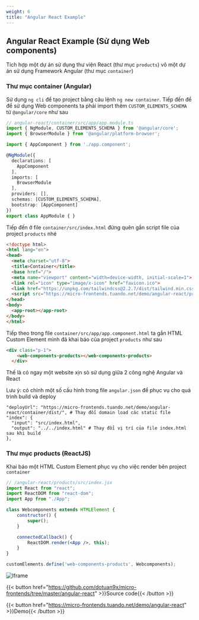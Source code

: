 ```yaml
---
weight: 6
title: "Angular React Example"
---
```


## Angular React Example (Sử dụng Web components)

Tích hợp một dự án sử dụng thư viện React (thư mục `products`) vô một dự án sử dụng Framework Angular (thư mục `container`)

### Thư mục container (Angular)
Sử dụng `ng cli` để tạo project bằng câu lệnh `ng new container`. Tiếp đến để để sử dụng Web components ta phải import thêm `CUSTOM_ELEMENTS_SCHEMA` từ `@angular/core` như sau

```ts
// angular-react/container/src/app/app.module.ts
import { NgModule, CUSTOM_ELEMENTS_SCHEMA } from '@angular/core';
import { BrowserModule } from '@angular/platform-browser';

import { AppComponent } from './app.component';

@NgModule({
  declarations: [
    AppComponent
  ],
  imports: [
    BrowserModule
  ],
  providers: [],
  schemas: [CUSTOM_ELEMENTS_SCHEMA],
  bootstrap: [AppComponent]
})
export class AppModule { }

```

Tiếp đến ở file `container/src/index.html` đừng quên gắn script file của project `products` nhé

```html
<!doctype html>
<html lang="en">
<head>
  <meta charset="utf-8">
  <title>Container</title>
  <base href="/">
  <meta name="viewport" content="width=device-width, initial-scale=1">
  <link rel="icon" type="image/x-icon" href="favicon.ico">
  <link href="https://unpkg.com/tailwindcss@2.2.7/dist/tailwind.min.css" rel="stylesheet">
  <script src="https://micro-frontends.tuando.net/demo/angular-react/products/dist/main.js"></script>
</head>
<body>
  <app-root></app-root>
</body>
</html>

```

Tiếp theo trong file `container/src/app/app.component.html` ta gắn HTML Custom Element mình đã khai báo của project `products` như sau

```html
<div class="p-1">
    <web-components-products></web-components-products>
  </div>
```

Thế là có ngay một website xịn sò sử dụng giữa 2 công nghệ Angular và React

Lưu ý: có chỉnh một số cấu hình trong file `angular.json` để phục vụ cho quá trình build và deploy
```shell
"deployUrl": "https://micro-frontends.tuando.net/demo/angular-react/container/dist/", # Thay đổi domain load các static file 
"index": {
  "input": "src/index.html",
  "output": "../../index.html" # Thay đổi vị trí của file index.html sau khi build
},
```

### Thư mục products (ReactJS)

Khai báo một HTML Custom Element phục vụ cho việc render bên project `container`
```jsx
// /angular-react/products/src/index.jsx
import React from "react";
import ReactDOM from "react-dom";
import App from "./App";

class Webcomponents extends HTMLElement {
    constructor() {
        super();
    }

    connectedCallback() {
        ReactDOM.render(<App />, this);
    }
}

customElements.define('web-components-products', Webcomponents);
```

![Iframe](/images/angular-react.png)

{{< button href="https://github.com/dotuan9x/micro-frontends/tree/master/angular-react" >}}Source code{{< /button >}}

{{< button href="https://micro-frontends.tuando.net/demo/angular-react" >}}Demo{{< /button >}}

